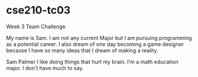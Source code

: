 # cse210-tc03
 Week 3 Team Challenge
 
My name is Sam. I am not any current Major but I am pursuing programming as a potential career. I also dream of one day becoming a game designer because I have so many ideas that I dream of making a reality.

Sam Palmer
    I like doing things that hurt my brain. I'm a math education major. I don't have much to say.